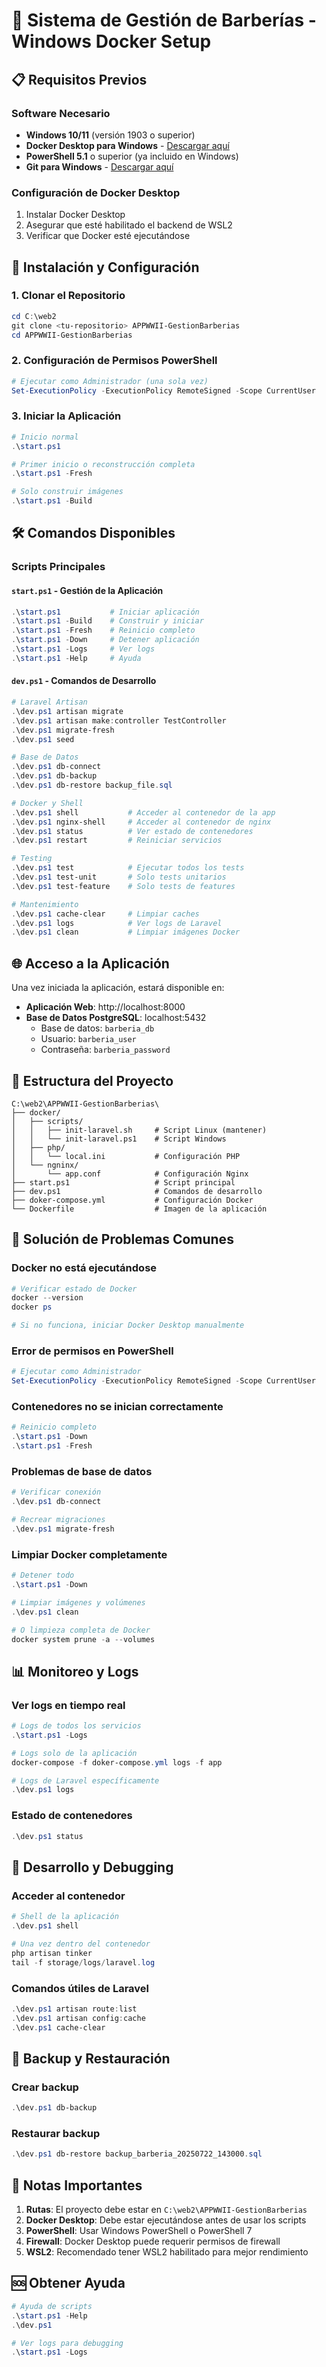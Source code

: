 # 🏪 Sistema de Gestión de Barberías - Windows Docker Setup

## 📋 Requisitos Previos

### Software Necesario
- **Windows 10/11** (versión 1903 o superior)
- **Docker Desktop para Windows** - [Descargar aquí](https://www.docker.com/products/docker-desktop/)
- **PowerShell 5.1** o superior (ya incluido en Windows)
- **Git para Windows** - [Descargar aquí](https://git-scm.com/download/win)

### Configuración de Docker Desktop
1. Instalar Docker Desktop
2. Asegurar que esté habilitado el backend de WSL2
3. Verificar que Docker esté ejecutándose

## 🚀 Instalación y Configuración

### 1. Clonar el Repositorio
```powershell
cd C:\web2
git clone <tu-repositorio> APPWWII-GestionBarberias
cd APPWWII-GestionBarberias
```

### 2. Configuración de Permisos PowerShell
```powershell
# Ejecutar como Administrador (una sola vez)
Set-ExecutionPolicy -ExecutionPolicy RemoteSigned -Scope CurrentUser
```

### 3. Iniciar la Aplicación
```powershell
# Inicio normal
.\start.ps1

# Primer inicio o reconstrucción completa
.\start.ps1 -Fresh

# Solo construir imágenes
.\start.ps1 -Build
```

## 🛠️ Comandos Disponibles

### Scripts Principales

#### `start.ps1` - Gestión de la Aplicación
```powershell
.\start.ps1           # Iniciar aplicación
.\start.ps1 -Build    # Construir y iniciar
.\start.ps1 -Fresh    # Reinicio completo
.\start.ps1 -Down     # Detener aplicación
.\start.ps1 -Logs     # Ver logs
.\start.ps1 -Help     # Ayuda
```

#### `dev.ps1` - Comandos de Desarrollo
```powershell
# Laravel Artisan
.\dev.ps1 artisan migrate
.\dev.ps1 artisan make:controller TestController
.\dev.ps1 migrate-fresh
.\dev.ps1 seed

# Base de Datos
.\dev.ps1 db-connect
.\dev.ps1 db-backup
.\dev.ps1 db-restore backup_file.sql

# Docker y Shell
.\dev.ps1 shell           # Acceder al contenedor de la app
.\dev.ps1 nginx-shell     # Acceder al contenedor de nginx
.\dev.ps1 status          # Ver estado de contenedores
.\dev.ps1 restart         # Reiniciar servicios

# Testing
.\dev.ps1 test            # Ejecutar todos los tests
.\dev.ps1 test-unit       # Solo tests unitarios
.\dev.ps1 test-feature    # Solo tests de features

# Mantenimiento
.\dev.ps1 cache-clear     # Limpiar caches
.\dev.ps1 logs            # Ver logs de Laravel
.\dev.ps1 clean           # Limpiar imágenes Docker
```

## 🌐 Acceso a la Aplicación

Una vez iniciada la aplicación, estará disponible en:
- **Aplicación Web**: http://localhost:8000
- **Base de Datos PostgreSQL**: localhost:5432
  - Base de datos: `barberia_db`
  - Usuario: `barberia_user`
  - Contraseña: `barberia_password`

## 📁 Estructura del Proyecto

```
C:\web2\APPWWII-GestionBarberias\
├── docker/
│   ├── scripts/
│   │   ├── init-laravel.sh     # Script Linux (mantener)
│   │   └── init-laravel.ps1    # Script Windows
│   ├── php/
│   │   └── local.ini           # Configuración PHP
│   └── ngninx/
│       └── app.conf            # Configuración Nginx
├── start.ps1                   # Script principal
├── dev.ps1                     # Comandos de desarrollo
├── doker-compose.yml           # Configuración Docker
└── Dockerfile                  # Imagen de la aplicación
```

## 🐛 Solución de Problemas Comunes

### Docker no está ejecutándose
```powershell
# Verificar estado de Docker
docker --version
docker ps

# Si no funciona, iniciar Docker Desktop manualmente
```

### Error de permisos en PowerShell
```powershell
# Ejecutar como Administrador
Set-ExecutionPolicy -ExecutionPolicy RemoteSigned -Scope CurrentUser
```

### Contenedores no se inician correctamente
```powershell
# Reinicio completo
.\start.ps1 -Down
.\start.ps1 -Fresh
```

### Problemas de base de datos
```powershell
# Verificar conexión
.\dev.ps1 db-connect

# Recrear migraciones
.\dev.ps1 migrate-fresh
```

### Limpiar Docker completamente
```powershell
# Detener todo
.\start.ps1 -Down

# Limpiar imágenes y volúmenes
.\dev.ps1 clean

# O limpieza completa de Docker
docker system prune -a --volumes
```

## 📊 Monitoreo y Logs

### Ver logs en tiempo real
```powershell
# Logs de todos los servicios
.\start.ps1 -Logs

# Logs solo de la aplicación
docker-compose -f doker-compose.yml logs -f app

# Logs de Laravel específicamente
.\dev.ps1 logs
```

### Estado de contenedores
```powershell
.\dev.ps1 status
```

## 🔧 Desarrollo y Debugging

### Acceder al contenedor
```powershell
# Shell de la aplicación
.\dev.ps1 shell

# Una vez dentro del contenedor
php artisan tinker
tail -f storage/logs/laravel.log
```

### Comandos útiles de Laravel
```powershell
.\dev.ps1 artisan route:list
.\dev.ps1 artisan config:cache
.\dev.ps1 cache-clear
```

## 💾 Backup y Restauración

### Crear backup
```powershell
.\dev.ps1 db-backup
```

### Restaurar backup
```powershell
.\dev.ps1 db-restore backup_barberia_20250722_143000.sql
```

## 📝 Notas Importantes

1. **Rutas**: El proyecto debe estar en `C:\web2\APPWWII-GestionBarberias`
2. **Docker Desktop**: Debe estar ejecutándose antes de usar los scripts
3. **PowerShell**: Usar Windows PowerShell o PowerShell 7
4. **Firewall**: Docker Desktop puede requerir permisos de firewall
5. **WSL2**: Recomendado tener WSL2 habilitado para mejor rendimiento

## 🆘 Obtener Ayuda

```powershell
# Ayuda de scripts
.\start.ps1 -Help
.\dev.ps1

# Ver logs para debugging
.\start.ps1 -Logs
```

